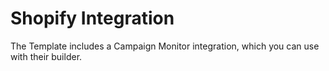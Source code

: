 # Shopify Integration

The Template includes a Campaign Monitor integration, which you can use with their builder.

